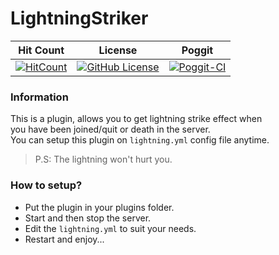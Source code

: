 # LightningStriker

| Hit Count | License | Poggit |
| :--: | :--: | :--: |
[![HitCount](http://hits.dwyl.io/Implasher/LightningStriker.svg)](http://hits.dwyl.io/Implasher/LightningStriker) | [![GitHub License](https://img.shields.io/github/license/Implasher/LightningStriker.svg)](https://github.com/JackMD/LightningStrike/blob/Bedrock/LICENSE) | [![Poggit-CI](https://poggit.pmmp.io/ci.shield/Implasher/LightningStriker/LightningStriker)](https://poggit.pmmp.io/ci/Implasher/LightningStriker/LightningStriker)

### Information
This is a plugin, allows you to get lightning strike effect when<br>
you have been joined/quit or death in the server.<br>
You can setup this plugin on `lightning.yml` config file anytime.
> P.S: The lightning won't hurt you.

### How to setup?
 - Put the plugin in your plugins folder.
 - Start and then stop the server.
 - Edit the `lightning.yml` to suit your needs.
 - Restart and enjoy...
